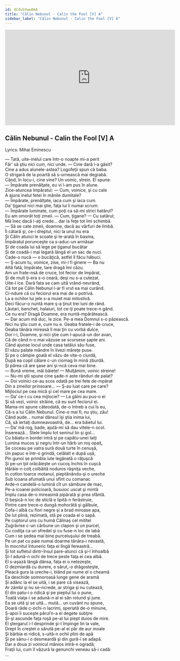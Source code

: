 ```yaml
---
id: 4CdvGYwwOmA
title: "Călin Nebunul - Calin the Fool [V] A"
sidebar_label: "Călin Nebunul - Calin the Fool [V] A"
---
```


<div class="video-float-container">
  <iframe
    width="560"
    height="315"
    src="https://www.youtube.com/embed/4CdvGYwwOmA"
    title="YouTube video player"
    frameborder="0"
    allow="accelerometer; autoplay; clipboard-write; encrypted-media; gyroscope; picture-in-picture; web-share"
    referrerpolicy="strict-origin-when-cross-origin"
    allowfullscreen
  ></iframe>
</div>

## Călin Nebunul - Calin the Fool [V] A

Lyrics: Mihai Eminescu

— Tată, uite-inelul care într-o noapte mi-a perit  
Făr’ să ştiu nici cum, nici unde. — Cine dară l-a găsit?  
Cine a adus alunele-astea? Logofeţii spun că baba.  
O strigară de la poartă să s-urnească mai degrabă.  
Când, în locu-i, cine vine? Un voinic, strein. El spune:  
— Împărate prenălţate, eu vi l-am pus în alune.  
Zice-atuncea împăratul: — Cum, voinice, şi cu cale  
A ajuns inelul fetei în mânile dumitale?  
— Împărate, prenălţate, iaca cum şi iaca cum.  
Da’ ţiganul nici mai ştie, faţa lui îi numai scrum:  
— Împărate luminate, cum poţi ca să-mi strici hatârul?  
Eu am omorât toţi zmeii. — Cum, ţigane? — Cu satârul;  
Mă înec dacă l-aţi crede... dar la feţe tot îmi schimbă.  
— Să se cate zmeii, doamne, dacă au vârfuri de limbă.  
Îi cătară şi, ce-i dreptul, nici la unul nu era  
Şi Călin atunci le scoate şi le-arată în basma,  
Împăratul porunceşte ca s-aduc-un armăsar  
Şi de coada lui să lege pe ţiganul bucătar  
Şi de coadă-i mai legară lângă el un sac de nuci.  
Cade-o nucă — o bucăţică, astfel îl făcu hăbuci.  
— Ş-acum tu, voinice, zise, mi-i fi ginere — Ba nu  
Altă fată, împărate, tare dragă îmi căzu.  
Am un frate-nsă de cruce, tot fecior de împărat,  
Şi de mult ţi-era s-o ceară, deşi nu s-a cutezat.  
Uite-l ice. Dară fata se cam uită vrând-nevrând,  
Că tot pe Călin Nebunul l-ar fi vrut ea mai curând.  
Ci-ndure că cu feciorul era mai de o potrivă.  
La a ochilor lui jele s-a muiet mai milostivă.  
Deci făcur-o nuntă mare ş-a ţinut trei luni de rând.  
Lăutari, benchet, halaiuri, tot ce-ţi poate trece-n gând.  
Ce nu era? Dragă Doamne, era nuntă-mpărătească.  
— Dar acum mă duc, le zice. Pe-a mea Domnul s-o păzească.  
Nici nu ştiu cum e, cum nu e. Geaba fratele-i de cruce,  
Geaba tânăra mireasă îl mai ţin cu vorbă dulce,  
Dor i-i, Doamne, şi nici ştie cum l-apucă-un dor avan,  
Că de când n-o mai văzuse se scursese şapte ani.  
Când ajunse locul unde casa tatălui său fuse,  
El văzu palate mândre în livezi măreţe puse.  
Şi pe o câmpie goală el văzu de vite-o ciurdă,  
După ea copil călare c-un ciomag în mină zburdă.  
Şi părea că are şase ani şi-ncă ceva mai bine.  
— Bună vreme, măi băiete! — Mulţămim, voinic streine!  
— Nu-mi ştii spune cine şade-n aste rânduri de palat?  
— Doi voinici ce-au scos odată pe trei fete de-mpărat  
Din a zmeilor prinsoare... — Ş-au luat care pe care?  
Mijlociul pe cea mică şi cel mare pe cea mare.  
— Da’ ce-i cu cea mijlocie? — La găini au pus-o ei  
Şi să vezi, voinic străine, că eu sunt feciorul ei.  
Mama-mi spune câteodată, de-o întreb a cui îs eu,  
Că-s a lui Călin Nebunul. Cine-o mai fi, nu ştiu, zău!  
Când aude... numai dânsul îşi ştia inima lui,  
Că, să iertaţi dumneavoastră, de... era băietul lui.  
— Da’ mă rog, bade, ajută-mi să dau vitele-n ocol.  
Înserează... Stele împlu tot seninul lin şi gol...  
Cu băiatu-n bordei intră şi pe capătu-unei laiţi  
Lumina mucos şi negru într-un hârb un roş opaiţ,  
Se coceau pe vatra sură două turte în cenuşă,  
Un papuc e într-o grindă, celălalt e după uşă,  
Pin gunoi se primbla iute legănată o răţuşcă  
Şi pe-un ţol orăcăieşte un cucoş închis în cuşcă  
Hârâie-n colţ colbăită noduros râşniţa veche,  
În cotlon toarce motanul, pieptănându-şi o ureche  
Sub icoana afumată unui sfînt cu comanac  
Arde-n candelă-o lumină cît un sâmbure de mac,  
Pe-a icoanei policioară, busuioc uscat şi mintă  
Împlu casa de-o mireasmă pipărată şi prea sfântă.  
O beşică-n loc de sticlă e lipită-n ferăstruie,  
Pintre care trece-o dungă mohorâtă şi gălbuie,  
Cofa-i albă cu flori negre şi a brad miroase apa,  
De lut plină, rezimată, stă pe coada ei o sapă.  
Pe cuptorul uns cu humă Călinaş cel mititel  
Zugrăvise c-un cărbune un clapon şi un purcel,  
Cu codiţa ca un sfredel şi cu fuse-n loc de labă  
Cum i se şedea mai bine purceluşului de treabă.  
Pe un pat cu paie numai doarme tânăra-i nevastă,  
În mocnitul întuneric faţa ei lîngă fereastră...  
Şi tot sufletul dintr-însul pare-atunci că şi-l înhoalbă  
Şi-l adună-n ochi de trece peste faţa ei cea albă.  
El s-aşază lângă dânsa, faţa ei o netezeşte,  
O dezmiardă cu durere, o sărut,-o drăgosteşte,  
Pleacă gura la ureche-i, blând pe nume el o cheamă  
Ea deschide somnoroasă lunge gene de aramă  
Şi adânc la el se uită, i se pare că visează,  
Ar zâmbi şi nu se-ncrede, ar striga şi nu cutează,  
El din patu-i o ridică şi pe pieptul lui o pune,  
Toată viaţa-i se adună-n al ei sân rotund şi june.  
Ea se uită şi se uită... mută... un cuvânt nu spune,  
Doară râde c-ochi-n lacrimi, speriată de-o minune,  
Ş-apoi îi suceşte părul’n-a ei degete subţire  
Şi-şi ascunde faţa roşă pe-al lui piept duios de mire.  
El ştergarul i-l desprinde şi-l împinge lin la vale,  
Drept în creştet o sărută pe-al ei păr de aur moale  
Şi bărbia ei ridică, s-uită-n ochii plini de apă  
Şi pe sânu-i o desmeardă şi din gură-i se adapă.  
Dar a doua zi voinicul mânios intră-n ogradă;  
Fraţii lui, cum îl văzură la genunchi veneau să-i cadă:  
...
